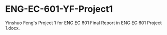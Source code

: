 # ENG-EC-601-YF-Project1
Yinshuo Feng's Project 1 for ENG EC 601
Final Report in ENG EC 601 Project 1.docx.
